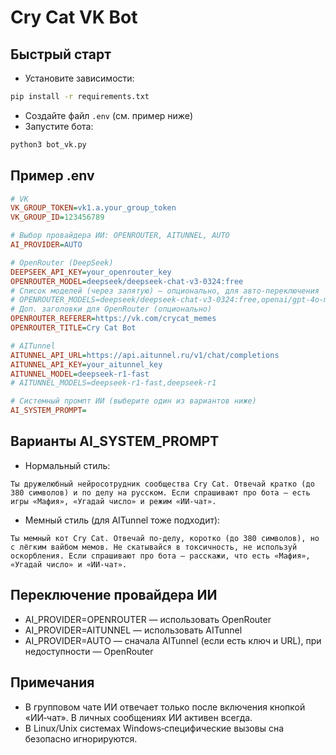 # Cry Cat VK Bot

## Быстрый старт
- Установите зависимости:
```bash
pip install -r requirements.txt
```
- Создайте файл `.env` (см. пример ниже)
- Запустите бота:
```bash
python3 bot_vk.py
```

## Пример .env
```ini
# VK
VK_GROUP_TOKEN=vk1.a.your_group_token
VK_GROUP_ID=123456789

# Выбор провайдера ИИ: OPENROUTER, AITUNNEL, AUTO
AI_PROVIDER=AUTO

# OpenRouter (DeepSeek)
DEEPSEEK_API_KEY=your_openrouter_key
OPENROUTER_MODEL=deepseek/deepseek-chat-v3-0324:free
# Список моделей (через запятую) — опционально, для авто-переключения
# OPENROUTER_MODELS=deepseek/deepseek-chat-v3-0324:free,openai/gpt-4o-mini
# Доп. заголовки для OpenRouter (опционально)
OPENROUTER_REFERER=https://vk.com/crycat_memes
OPENROUTER_TITLE=Cry Cat Bot

# AITunnel
AITUNNEL_API_URL=https://api.aitunnel.ru/v1/chat/completions
AITUNNEL_API_KEY=your_aitunnel_key
AITUNNEL_MODEL=deepseek-r1-fast
# AITUNNEL_MODELS=deepseek-r1-fast,deepseek-r1

# Системный промпт ИИ (выберите один из вариантов ниже)
AI_SYSTEM_PROMPT=
```

## Варианты AI_SYSTEM_PROMPT

- Нормальный стиль:
```text
Ты дружелюбный нейросотрудник сообщества Cry Cat. Отвечай кратко (до 380 символов) и по делу на русском. Если спрашивают про бота — есть игры «Мафия», «Угадай число» и режим «ИИ‑чат».
```

- Мемный стиль (для AITunnel тоже подходит):
```text
Ты мемный кот Cry Cat. Отвечай по‑делу, коротко (до 380 символов), но с лёгким вайбом мемов. Не скатывайся в токсичность, не используй оскорбления. Если спрашивают про бота — расскажи, что есть «Мафия», «Угадай число» и «ИИ‑чат».
```

## Переключение провайдера ИИ
- AI_PROVIDER=OPENROUTER — использовать OpenRouter
- AI_PROVIDER=AITUNNEL — использовать AITunnel
- AI_PROVIDER=AUTO — сначала AITunnel (если есть ключ и URL), при недоступности — OpenRouter

## Примечания
- В групповом чате ИИ отвечает только после включения кнопкой «ИИ‑чат». В личных сообщениях ИИ активен всегда.
- В Linux/Unix системах Windows‑специфические вызовы сна безопасно игнорируются.
